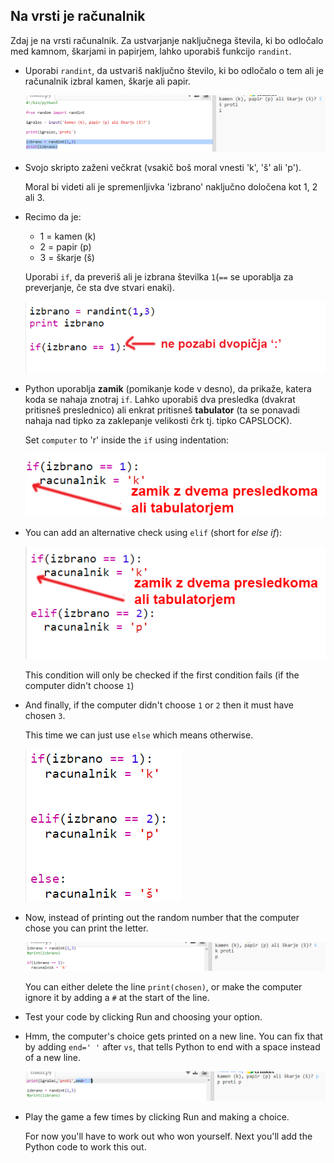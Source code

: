 ## Na vrsti je računalnik

Zdaj je na vrsti računalnik. Za ustvarjanje naključnega števila, ki bo odločalo med kamnom, škarjami in papirjem, lahko uporabiš funkcijo `randint`.

+ Uporabi `randint`, da ustvariš naključno število, ki bo odločalo o tem ali je računalnik izbral kamen, škarje ali papir.
    
    ![screenshot](images/rps-randint.png)

+ Svojo skripto zaženi večkrat (vsakič boš moral vnesti 'k', 'š' ali 'p').
    
    Moral bi videti ali je spremenljivka 'izbrano' naključno določena kot 1, 2 ali 3.

+ Recimo da je:
    
    + 1 = kamen (k)
    + 2 = papir (p)
    + 3 = škarje (š)
    
    Uporabi `if`, da preveriš ali je izbrana številka `1`(`==` se uporablja za preverjanje, če sta dve stvari enaki).
    
    ![screenshot](images/rps-if-1.png)

+ Python uporablja **zamik** (pomikanje kode v desno), da prikaže, katera koda se nahaja znotraj `if`. Lahko uporabiš dva presledka (dvakrat pritisneš preslednico) ali enkrat pritisneš **tabulator** (ta se ponavadi nahaja nad tipko za zaklepanje velikosti črk tj. tipko CAPSLOCK).
    
    Set `computer` to 'r' inside the `if` using indentation:
    
    ![screenshot](images/rps-indent.png)

+ You can add an alternative check using `elif` (short for *else if*):
    
    ![screenshot](images/rps-elif-2.png)
    
    This condition will only be checked if the first condition fails (if the computer didn't choose `1`)

+ And finally, if the computer didn't choose `1` or `2` then it must have chosen `3`.
    
    This time we can just use `else` which means otherwise.
    
    ![screenshot](images/rps-else-3.png)

+ Now, instead of printing out the random number that the computer chose you can print the letter.
    
    ![screenshot](images/rps-print-computer.png)
    
    You can either delete the line `print(chosen)`, or make the computer ignore it by adding a `#` at the start of the line.

+ Test your code by clicking Run and choosing your option.

+ Hmm, the computer's choice gets printed on a new line. You can fix that by adding `end=' '` after `vs`, that tells Python to end with a space instead of a new line.
    
    ![screenshot](images/rps-same-line.png)

+ Play the game a few times by clicking Run and making a choice.
    
    For now you'll have to work out who won yourself. Next you'll add the Python code to work this out.